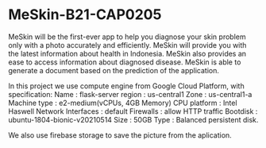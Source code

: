 # MeSkin-B21-CAP0205
MeSkin will be the first-ever app to help you diagnose your skin problem only with a photo accurately and efficiently. MeSkin will provide you with the latest information about health in Indonesia. MeSkin also provides an ease to access information about diagnosed disease. MeSkin is able to generate a document based on the prediction of the application.

In this project we use compute engine from Google Cloud Platform, with specification:
Name : flask-server
region : us-central1
Zone : us-central1-a
Machine type : e2-medium(vCPUs, 4GB Memory)
CPU platform : Intel Haswell
Network Interfaces : default
Firewalls : allow HTTP traffic
Bootdisk : ubuntu-1804-bionic-v20210514
Size : 50GB
Type : Balanced persistent disk.

We also use firebase storage to save the picture from the aplication.